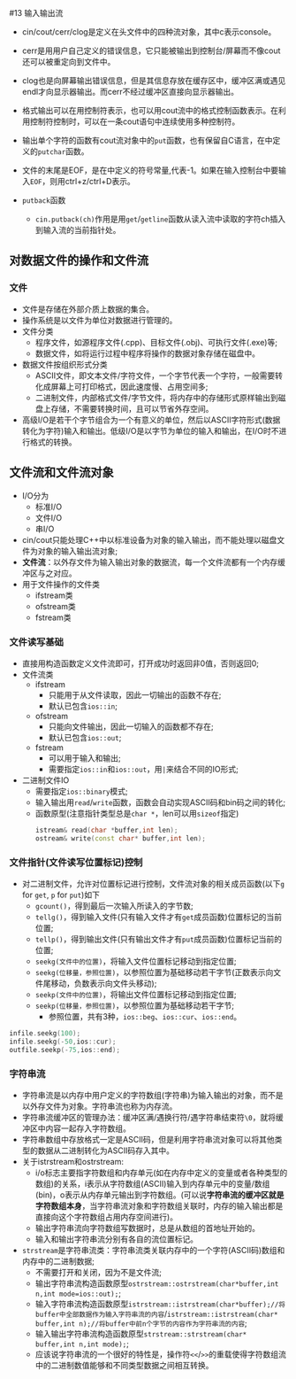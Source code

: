 #13 输入输出流

- cin/cout/cerr/clog是定义在<iostream>头文件中的四种流对象，其中c表示console。
- cerr是用用户自己定义的错误信息，它只能被输出到控制台/屏幕而不像cout还可以被重定向到文件中。
- clog也是向屏幕输出错误信息，但是其信息存放在缓存区中，缓冲区满或遇见endl才向显示器输出。而cerr不经过缓冲区直接向显示器输出。
- 格式输出可以在用控制符表示，也可以用cout流中的格式控制函数表示。在利用控制符控制时，可以在一条cout语句中连续使用多种控制符。
- 输出单个字符的函数有cout流对象中的`put`函数，也有保留自C语言，在<iostream>中定义的`putchar`函数。

- 文件的末尾是EOF，是在<iostream>中定义的符号常量,代表-1。如果在输入控制台中要输入`EOF`，则用ctrl+z/ctrl+D表示。

- `putback`函数
  - `cin.putback(ch)`作用是用`get`/`getline`函数从读入流中读取的字符ch插入到输入流的当前指针处。

## 对数据文件的操作和文件流
### 文件
- 文件是存储在外部介质上数据的集合。
- 操作系统是以文件为单位对数据进行管理的。
- 文件分类
  - 程序文件，如源程序文件(.cpp)、目标文件(.obj)、可执行文件(.exe)等;
  - 数据文件，如将运行过程中程序将操作的数据对象存储在磁盘中。
- 数据文件按组织形式分类
  - ASCII文件，即文本文件/字符文件，一个字节代表一个字符，一般需要转化成屏幕上可打印格式，因此速度慢、占用空间多;
  - 二进制文件，内部格式文件/字节文件，将内存中的存储形式原样输出到磁盘上存储，不需要转换时间，且可以节省外存空间。
- 高级I/O是若干个字节组合为一个有意义的单位，然后以ASCII字符形式(数据转化为字符)输入和输出。低级I/O是以字节为单位的输入和输出，在I/O时不进行格式的转换。

## 文件流和文件流对象
- I/O分为
  - 标准I/O
  - 文件I/O
  - 串I/O
- cin/cout只能处理C++中以标准设备为对象的输入输出，而不能处理以磁盘文件为对象的输入输出流对象;
- **文件流**：以外存文件为输入输出对象的数据流，每一个文件流都有一个内存缓冲区与之对应。
- 用于文件操作的文件类
  - ifstream类
  - ofstream类
  - fstream类

### 文件读写基础
- 直接用构造函数定义文件流即可，打开成功时返回非0值，否则返回0;
- 文件流类
  - ifstream
	- 只能用于从文件读取，因此一切输出的函数不存在;
	- 默认已包含`ios::in`;
  - ofstream
	- 只能向文件输出，因此一切输入的函数都不存在;
	- 默认已包含`ios::out`;
  - fstream
	- 可以用于输入和输出;
	- 需要指定`ios::in`和`ios::out`，用`|`来结合不同的IO形式;
- 二进制文件IO
  - 需要指定`ios::binary`模式;
  - 输入输出用`read`/`write`函数，函数会自动实现ASCII码和bin码之间的转化;
  - 函数原型(注意指针类型总是`char *`，len可以用`sizeof`指定)
	```c++
	istream& read(char *buffer,int len);
	ostream& write(const char* buffer,int len);
	```
### 文件指针(文件读写位置标记)控制
- 对二进制文件，允许对位置标记进行控制，文件流对象的相关成员函数(以下`g` for `get`, `p` for `put`)如下
  - `gcount()`，得到最后一次输入所读入的字节数;
  - `tellg()`，得到输入文件(只有输入文件才有`get`成员函数)位置标记的当前位置;
  - `tellp()`，得到输出文件(只有输出文件才有`put`成员函数)位置标记当前的位置;
  - `seekg(文件中的位置)`，将输入文件位置标记移动到指定位置;
  - `seekg(位移量，参照位置)`，以参照位置为基础移动若干字节(正数表示向文件尾移动，负数表示向文件头移动);
  - `seekp(文件中的位置)`，将输出文件位置标记移动到指定位置;
  - `seekp(位移量，参照位置)`，以参照位置为基础移动若干字节;
	- 参照位置，共有3种，`ios::beg`、`ios::cur`、`ios::end`。
```C++
infile.seekg(100);
infile.seekg(-50,ios::cur);
outfile.seekp(-75,ios::end);
```

### 字符串流
- 字符串流是以内存中用户定义的字符数组(字符串)为输入输出的对象，而不是以外存文件为对象。字符串流也称为内存流。
- 字符串流缓冲区的管理办法：缓冲区满/遇换行符/遇字符串结束符`\0`，就将缓冲区中内容一起存入字符数组。
- 字符串数组中存放格式一定是ASCII码，但是利用字符串流对象可以将其他类型的数据从二进制转化为ASCII码存入其中。
- 关于istrstream和ostrstream:
  - i/o标志主要指字符数组和内存单元(如在内存中定义的变量或者各种类型的数组)的关系，i表示从字符数组(ASCII)输入到内存单元中的变量/数组(bin)，o表示从内存单元输出到字符数组。(可以说**字符串流的缓冲区就是字符数组本身**，当字符串流对象和字符数组关联时，内存的输入输出都是直接向这个字符数组占用内存空间进行)。
  - 输出字符串流向字符数组写数据时，总是从数组的首地址开始的。
  - 输入和输出字符串流分别有各自的流位置标记。
- `strstream`是字符串流类：字符串流类关联内存中的一个字符(ASCII码)数组和内存中的二进制数据;
  - 不需要打开和关闭，因为不是文件流;
  - 输出字符串流构造函数原型`ostrstream::ostrstream(char*buffer,int n,int mode=ios::out);`;
  - 输入字符串流构造函数原型`istrstream::istrstream(char*buffer);//将buffer中全部数据作为输入字符串流的内容`/`istrstream::istrstream(char* buffer,int n);//将buffer中前n个字节的内容作为字符串流的内容`;
  - 输入输出字符串流构造函数原型`strstream::strstream(char* buffer,int n,int mode);`;
  - 应该说字符串流的一个很好的特性是，操作符`<<`/`>>`的重载使得字符数组流中的二进制数值能够和不同类型数据之间相互转换。


